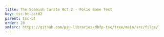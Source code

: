 ```yaml
---
title: The Spanish Curate Act 2 - Folio Base Text
key: tsc-bt-act02
parent: tsc-bt
order: 20
xmlsrc: https://github.com/psu-libraries/dbfp-tsc/tree/main/src/files/TSC-BaseText-Act2.xml
---
```

<tei-render mode="drama" linedisplay="5" src="../../../files/TSC-BaseText-Act2.xml" line-display="5" line-prefix="line" line-start="1" close-icon="close" close-label="Close" copy-message="Copied to Clipboard" link-icon="link" link-label="Get link" page-icon="description" page-label="See the original page" pathAssetCss="../../../assets/css"></tei-render>
